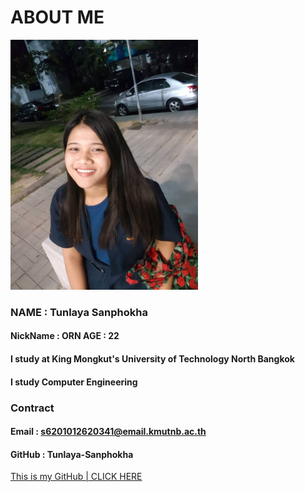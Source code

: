 # ABOUT ME

 <img src="137631409_3655718301213663_5053512618541350693_n.jpg" alt="137631409_3655718301213663_5053512618541350693_n" width="300" heigh="300"/>

### NAME : Tunlaya Sanphokha
#### NickName : ORN    AGE : 22
#### I study at  King Mongkut's University of Technology North Bangkok
#### I study Computer Engineering 



### Contract
#### Email : s6201012620341@email.kmutnb.ac.th
#### GitHub : Tunlaya-Sanphokha
[This is my GitHub | CLICK HERE](https://github.com/Tunlaya-Sanphokha)

